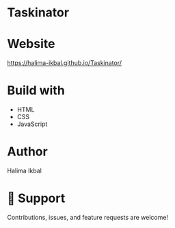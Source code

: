 # Taskinator

# Website
https://halima-ikbal.github.io/Taskinator/ 

# Build with 
* HTML
* CSS
* JavaScript 
# Author
Halima Ikbal

# 🤝 Support 
Contributions, issues, and feature requests are welcome!

